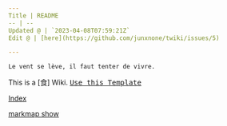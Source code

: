 ```yaml
---
Title | README
-- | --
Updated @ | `2023-04-08T07:59:21Z`
Edit @ | [here](https://github.com/junxnone/twiki/issues/5)

---
```

`Le vent se lève, ‌‍‍‌‍​‌‌‍​‍‌‌‌‌​‌‌‍‍‍​‌‍‍‍‍​‌‍‍‍‍​‌‍‍‌‍​‌‌‍​‍‍‌‌‌​‌‌‍‍‍​‌‌‌‍‍​‌‍‍‍‍​‌‍‍‌‍​‌‌‍​‌‌‌‌‍​‌‌‍‌​‍‌‌‌‌​‍‍‍‍‍​‍‍‍​‍‌​‌​‌‌‌​‌‌‌‌​‌‌‍il faut tenter de vivre.`


This is a [食] Wiki.  <kbd>[Use this Template](https://github.com/junxnone/twiki/generate)</kbd>


[Index](_sidebar.md ':include')

[markmap show](https://junxnone.github.io/shi/markmap.html?md=https://junxnone.github.io/shi/_sidebar.md ':include :type=iframe width=100% height=800px')



